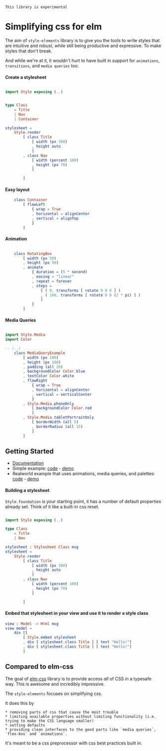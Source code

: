     This library is experimental

# Simplifying css for elm

The aim of `style-elements` library is to give you the tools to write styles that are intuitive and robust, while still being productive and expressive.  To make styles that don't break.

And while we're at it, it wouldn't hurt to have built in support for `animations`, `transitions`, and `media queries` too.


#### Create a stylesheet

```elm

import Style exposing (..)


type Class 
    = Title
    | Nav
    | Container

stylesheet =
    Style.render
        [ class Title
            [ width (px 300)
            , height auto
            ]
        , class Nav
            [ width (percent 100)
            , height (px 70)
            ]

        ]

```

#### Easy layout

```elm
    class Container 
        [ flowLeft
            { wrap = True
            , horizontal = alignCenter
            , vertical = alignTop
            }
        ]
```

#### Animation

```elm

    class RotatingBox
        [ width (px 50)
        , height (px 50)
        , animate
            { duration = (5 * second)
            , easing = "linear"
            , repeat = forever
            , steps =
                [ ( 0, transforms [ rotate 0 0 0 ] )
                , ( 100, transforms [ rotate 0 0 (2 * pi) ] )
                ]
            }
        ]
```

#### Media Queries

```elm

import Style.Media
import Color

-- (..)
    class MediaQueryExample
        [ width (px 180)
        , height (px 180)
        , padding (all 20)
        , backgroundColor Color.blue
        , textColor Color.white
        , flowRight
            { wrap = True
            , horizontal = alignCenter
            , vertical = verticalCenter
            }
        , Style.Media.phoneOnly
            [ backgroundColor Color.red
            ]
        , Style.Media.tabletPortraitOnly
            [ borderWidth (all 5)
            , borderRadius (all 15)
            ]
        ]


```


## Getting Started

 * [Documentation](http://package.elm-lang.org/packages/mdgriffith/style-elements/latest)
 * Simple example: [code](https://github.com/mdgriffith/elm-style-elements-simple-example) - [demo](https://mdgriffith.github.io/style-elements/simple/)
 * Realworld example that uses animations, media queries, and palettes: [code](https://github.com/mdgriffith/elm-style-elements-complex-example) - [demo](https://mdgriffith.github.io/style-elements/realworld/)


#### Building a stylesheet

`Style.foundation` is your starting point, it has a number of default properties already set.  Think of it like a built-in css reset.

```elm

import Style exposing (..)

type Class 
    = Title
    | Nav

stylesheet : Stylesheet Class msg
stylesheet =
    Style.render
        [ class Title
            [ width (px 300)
            , height auto
            ]
        , class Nav
            [ width (percent 100)
            , height (px 70)
            ]

        ]

```

#### Embed that stylesheet in your view and use it to render a style class

```elm
view : Model -> Html msg
view model =
    div []
        [ Style.embed stylesheet
        , div [ stylesheet.class Title ] [ text "Hello!"]
        , div [ stylesheet.class Title ] [ text "Hello!"]
        ]
```

## Compared to elm-css

The goal of [elm-css](https://github.com/rtfeldman/elm-css/) library is to provide access _all_ of CSS in a typesafe way.  This is awesome and incredibly impressive.


The `style-elements` focuses on simplifying css.

It does this by 

    * removing parts of css that cause the most trouble
    * limiting available properties without limiting functionality (i.e. trying to make the CSS language smaller)
    * setting defaults
    * providing clean interfaces to the good parts like `media queries`, `flex-box` and `animations`.

It's meant to be a css preprocessor with css best practices built in.







